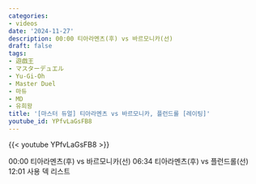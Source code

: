 ```yaml
---
categories:
- videos
date: '2024-11-27'
description: 00:00 티아라멘츠(후) vs 바르모니카(선)
draft: false
tags:
- 遊戯王
- マスターデュエル
- Yu-Gi-Oh
- Master Duel
- 마듀
- MD
- 유희왕
title: '[마스터 듀얼] 티아라멘츠 vs 바르모니카, 플런드롤 [레이팅]'
youtube_id: YPfvLaGsFB8
---
```



{{< youtube YPfvLaGsFB8 >}}

00:00 티아라멘츠(후) vs 바르모니카(선)
06:34 티아라멘츠(후) vs 플런드롤(선)
12:01 사용 덱 리스트